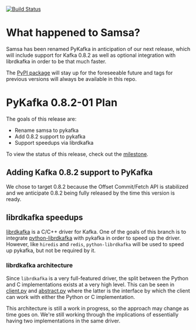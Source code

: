 [![Build Status](https://travis-ci.org/Parsely/pykafka.svg?branch=master)](https://travis-ci.org/Parsely/pykafka)

# What happened to Samsa?

Samsa has been renamed PyKafka in anticipation of our next release, which will
include support for Kafka 0.8.2 as well as optional integration with
librdkafka in order to be that much faster.

The [PyPI package](https://pypi.python.org/pypi/samsa/0.3.11) will stay up for
the foreseeable future and tags for previous versions will always be
available in this repo.

# PyKafka 0.8.2-01 Plan

The goals of this release are:

  * Rename samsa to pykafka
  * Add 0.8.2 support to pykafka
  * Support speedups via librdkafka

To view the status of this release, check out the
[milestone](https://github.com/Parsely/pykafka/milestones/0.8.2-01).

## Adding Kafka 0.8.2 support to PyKafka

We chose to target 0.8.2 because the Offset Commit/Fetch API is stabilized
and we anticipate 0.8.2 being fully released by the time this version is ready.

## librdkafka speedups

[librdkafka](https://github.com/edenhill/librdkafka) is a C/C++ driver for
Kafka. One of the goals of this branch is to integrate
[python-librdkafka](https://bitbucket.org/yungchin/python-librdkafka) with
pykafka in order to speed up the driver. However, like `hiredis` and `redis`,
`python-librdkafka` will be used to speed up pykafka, but not be required by it.

### librdkafka architecture

Since `librdkafka` is a very full-featured driver, the split between the Python
and C implementations exists at a very high level.  This can be seen in
[client.py](samsa/client.py) and [abstract.py](samsa/abstract.py) where the latter
is the interface by which the client can work with either the Python or
C implementation.

This architecture is still a work in progress, so the approach may change as
time goes on.  We're still working through the implications of essentially
having two implementations in the same driver.
